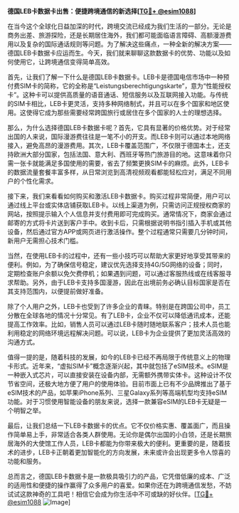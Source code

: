 **德国LEB卡数据卡出售：便捷跨境通信的新选择[[TG💪+ @esim1088](https://t.me/s/esim1088)]**

在当今这个全球化日益加深的时代，跨境交流已经成为我们生活的一部分。无论是商务出差、旅游探险，还是长期居住海外，我们都可能面临语言障碍、高额漫游费用以及复杂的国际通话规则等问题。为了解决这些痛点，一种全新的解决方案——德国LEB卡数据卡应运而生。今天，我们就来聊聊这款数据卡的优势、功能以及如何使用它，让跨境通信变得简单高效。

首先，让我们了解一下什么是德国LEB卡数据卡。LEB卡是德国电信市场中一种预付费SIM卡的简称，它的全称是“Leistungsberechtigungskarte”，意为“性能授权卡”。这种卡可以提供高质量的语音通话、短信服务以及互联网接入功能。与传统的SIM卡相比，LEB卡更灵活，支持多种网络制式，并且可以在多个国家和地区使用。这使得它成为那些需要经常跨国旅行或居住在多个国家的人士的理想选择。

那么，为什么选择德国LEB卡数据卡呢？首先，它具有显著的价格优势。对于经常出国的人来说，国际漫游费往往是一笔不小的开支。而LEB卡则可以通过本地网络接入，避免高昂的漫游费用。其次，LEB卡覆盖范围广，不仅限于德国本土，还支持欧洲大部分国家，包括法国、意大利、西班牙等热门旅游目的地。这意味着你只需一张卡就能满足多国使用的需要，省去了频繁更换SIM卡的麻烦。此外，LEB卡的数据流量套餐丰富多样，从日常浏览到高清视频观看都能轻松应对，满足不同用户的个性化需求。

接下来，我们来看看如何购买和激活LEB卡数据卡。购买过程非常简便，用户可以通过线上平台或实体店铺获取LEB卡。以线上渠道为例，只需访问正规授权商家的网站，按照提示输入个人信息并支付费用即可完成购买。通常情况下，商家会通过邮寄的方式将卡片送到客户手中。收到卡后，只需根据说明书指引插入手机或其他设备，然后通过官方APP或网页进行激活操作。整个过程通常只需要几分钟时间，新用户无需担心技术门槛。

当然，在使用LEB卡的过程中，还有一些小技巧可以帮助大家更好地享受其带来的便利。例如，为了确保信号稳定，建议优先选择支持4G/5G网络的设备；同时，定期检查账户余额以免欠费停机；如果遇到问题，可以通过客服热线或在线客服寻求帮助。另外，由于LEB卡支持多国漫游，因此在出境前务必确认目标国家是否在其支持范围内，以便提前做好准备。

除了个人用户之外，LEB卡也受到了许多企业的青睐。特别是在跨国公司中，员工分散在全球各地的情况十分常见。有了LEB卡，企业不仅可以降低通讯成本，还能提高工作效率。比如，销售人员可以通过LEB卡随时随地联系客户；技术人员也能利用稳定的网络环境远程解决问题。可以说，LEB卡为企业提供了更加灵活高效的沟通方式。

值得一提的是，随着科技的发展，如今的LEB卡已经不再局限于传统意义上的物理卡形式。近年来，“虚拟SIM卡”概念逐渐兴起，其中就包括了eSIM技术。eSIM是一种嵌入式芯片，可以直接安装在设备内部，无需额外携带实体卡。这种设计不仅节省空间，还极大地方便了用户的使用体验。目前市面上已有不少品牌推出了基于eSIM技术的产品，如苹果iPhone系列、三星Galaxy系列等高端机型均支持eSIM功能。对于习惯使用智能设备的朋友来说，选择一款兼容eSIM的LEB卡无疑是一个明智之举。

最后，让我们总结一下LEB卡数据卡的优点。它不仅价格实惠、覆盖面广，而且操作简单易上手，非常适合各类人群使用。无论你是偶尔出国的小白领，还是长期旅居海外的大使馆工作人员，LEB卡都能为你带来极大的便利。更重要的是，随着技术的进步，LEB卡正朝着更加智能化的方向发展，未来或许会出现更多令人惊喜的功能和服务。

总而言之，德国LEB卡数据卡是一款极具吸引力的产品，它凭借低廉的成本、广泛的适用性和便捷的操作赢得了众多用户的喜爱。如果你还在为跨境通信发愁，不妨试试这款神奇的工具吧！相信它会成为你生活中不可或缺的好伙伴。[[TG💪+ @esim1088](https://t.me/s/esim1088) ![Image](https://i.postimg.cc/4NQfJmqS/Snipaste-2025-05-13-00-14-12.png)]